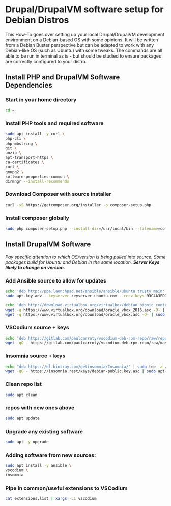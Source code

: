 # Drupal/DrupalVM software setup for Debian Distros

This How-To goes over setting up your local Drupal/DrupalVM development environment on a Debian-based OS with some opinions. It will be written from a Debian Buster perspective but can be adapted to work with any Debian-like OS (such as Ubuntu) with some tweaks. The commands are all able to be run in terminal as is - but should be studied to ensure packages are correctly configured to your distro.

## Install PHP and DrupalVM Software Dependencies

### Start in your home directory

```bash
cd ~
```

### Install PHP tools and required software

```bash
sudo apt install -y curl \
php-cli \
php-mbstring \
git \
unzip \
apt-transport-https \
ca-certificates \
curl \
gnupg2 \
software-properties-common \
dirmngr --install-recommends
```

### Download Composer with source installer

```bash
curl -sS https://getcomposer.org/installer -o composer-setup.php
```

### Install composer globally

```bash
sudo php composer-setup.php --install-dir=/usr/local/bin --filename=composer
```

## Install DrupalVM Software

*Pay specific attention to which OS/version is being pulled into source. Some packages build for Ubuntu and Debian in the same location. **Server Keys likely to change on version.***

### Add Ansible source to allow for updates

```bash
echo 'deb http://ppa.launchpad.net/ansible/ansible/ubuntu trusty main' | sudo tee -a /etc/apt/sources.list.d/ansible.list
sudo apt-key adv --keyserver keyserver.ubuntu.com --recv-keys 93C4A3FD7BB9C367
```

```bash
echo 'deb http://download.virtualbox.org/virtualbox/debian bionic contrib' | sudo tee -a /etc/apt/sources.list.d/virtualbox.list
wget -q https://www.virtualbox.org/download/oracle_vbox_2016.asc -O- | sudo apt-key add -
wget -q https://www.virtualbox.org/download/oracle_vbox.asc -O- | sudo apt-key add -
```

### VSCodium source + keys

```bash
echo 'deb https://gitlab.com/paulcarroty/vscodium-deb-rpm-repo/raw/repos/debs/ vscodium main' | susdo tee -a /etc/apt/sources.list.d/vscodium.list
wget -qO - https://gitlab.com/paulcarroty/vscodium-deb-rpm-repo/raw/master/pub.gpg | sudo apt-key add -
```

### Insomnia source + keys

```bash
echo "deb https://dl.bintray.com/getinsomnia/Insomnia/" | sudo tee -a /etc/apt/sources.list.d/insomnia.list
wget -qO - https://insomnia.rest/keys/debian-public.key.asc | sudo apt-key add -
```

### Clean repo list

```bash
sudo apt clean
```

### repos with new ones above

```bash
sudo apt update
```

### Upgrade any existing software

```bash
sudo apt -y upgrade
```

### Adding software from new sources:

```bash
sudo apt install -y ansible \
vscodium \
insomnia
```

### Pipe in common/useful extensions to VSCodium

```bash
cat extensions.list | xargs -L1 vscodium
```
